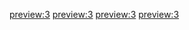 [preview:3](/blog/2013/09/13-days.md)
[preview:3](/blog/2013/09/cookieclicker.md)
[preview:3](/blog/2013/09/terribleday.md)
[preview:3](/blog/2013/09/goodday.md)
